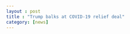 ```yaml
---
layout : post
title : "Trump balks at COVID-19 relief deal"
category: [news]
---
```



[1]: https://www.reuters.com/article/us-britain-eu/on-the-cusp-of-brexit-trade-deal-eu-and-uk-hash-out-final-details-idUSKBN28Y02R "EU and UK hash out final details"

[2]: https://www.reuters.com/article/us-health-coronavirus-usa-trump/u-s-faces-risk-of-government-shutdown-as-trump-balks-at-covid-19-relief-deal-idUSKBN28X1UD "U.S. faces risk of government shutdown"
